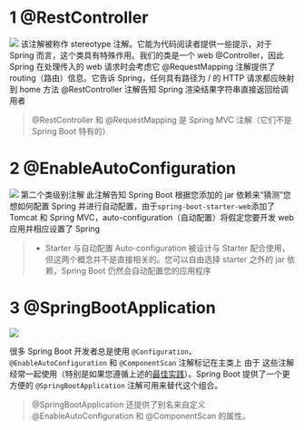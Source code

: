 # 1 @RestController
![](https://upload-images.jianshu.io/upload_images/4685968-2598be573b324d42.png?imageMogr2/auto-orient/strip%7CimageView2/2/w/1240)
该注解被称作 stereotype 注解。它能为代码阅读者提供一些提示，对于 Spring 而言，这个类具有特殊作用。我们的类是一个 web @Controller，因此 Spring 在处理传入的 web 请求时会考虑它
@RequestMapping 注解提供了 routing（路由）信息。它告诉 Spring，任何具有路径为 / 的 HTTP 请求都应映射到 home 方法
@RestController 注解告知 Spring 渲染结果字符串直接返回给调用者
>@RestController 和 @RequestMapping 是 Spring MVC 注解（它们不是 Spring Boot 特有的）
# 2 @EnableAutoConfiguration
![](https://upload-images.jianshu.io/upload_images/4685968-5507d450a6e8eb8f.png?imageMogr2/auto-orient/strip%7CimageView2/2/w/1240)
第二个类级别注解
此注解告知 Spring Boot 根据您添加的 jar 依赖来“猜测”您想如何配置 Spring 并进行自动配置，由于` spring-boot-starter-web `添加了 Tomcat 和 Spring MVC，auto-configuration（自动配置）将假定您要开发 web 应用并相应设置了 Spring

> - Starter 与自动配置 
Auto-configuration 被设计与 Starter 配合使用，但这两个概念并不是直接相关的。您可以自由选择 starter 之外的 jar 依赖，Spring Boot 仍然会自动配置您的应用程序
# 3 @SpringBootApplication
![](https://upload-images.jianshu.io/upload_images/4685968-b23bd908285f1079.png?imageMogr2/auto-orient/strip%7CimageView2/2/w/1240)

很多 Spring Boot 开发者总是使用 `@Configuration`、`@EnableAutoConfiguration` 和 `@ComponentScan` 注解标记在主类上
由于 这些注解经常一起使用（特别是如果您遵循上述的[最佳实践](https://docshome.gitbooks.io/springboot/content/pages/using-spring-boot.html#using-boot-structuring-your-code)）。Spring Boot 提供了一个更方便的 `@SpringBootApplication` 注解可用来替代这个组合。
>@SpringBootApplication 还提供了别名来自定义 @EnableAutoConfiguration 和 @ComponentScan 的属性。
